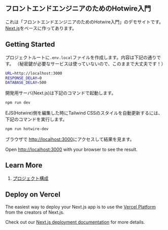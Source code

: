 ## フロントエンドエンジニアのためのHotwire入門

これは「フロントエンドエンジニアのためのHotwire入門」のデモサイトです。
[Next.js](https://nextjs.org/)をベースに作ってあります。

## Getting Started

プロジェクトルートに`.env.local`ファイルを作成します。内容は下記の通りです。
（秘密鍵が必要なサービスは使っていないので、このままで大丈夫です！）
```bash
URL=http://localhost:3000
RESPONSE_DELAY=0
DATABASE_DELAY=500
```

開発用サーバ(Next.js)は下記のコマンドで起動します。

```bash
npm run dev
```

EJS(Hotwire)側を編集した時にTailwind CSSのスタイルを自動更新するには、下記のコマンドを実行します。

```bash
npm run hotwire-dev
```

ブラウザで [http://localhost:3000](http://localhost:3000)にアクセスして結果を見ます。

Open [http://localhost:3000](http://localhost:3000) with your browser to see the result.

## Learn More

1. [プロジェクト構成](docs-draft/project-setup.md)

## Deploy on Vercel

The easiest way to deploy your Next.js app is to use the [Vercel Platform](https://vercel.com/new?utm_medium=default-template&filter=next.js&utm_source=create-next-app&utm_campaign=create-next-app-readme) from the creators of Next.js.

Check out our [Next.js deployment documentation](https://nextjs.org/docs/deployment) for more details.
